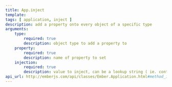 ```yaml
---
title: App.inject
template: 
tags: [ application, inject ]
description: add a property onto every object of a specific type
arguments:
    type:
        required: true
        description: object type to add a property to
    property:
        required: true
        description: name of property to set
    injection:
        required: true
        description: value to inject, can be a lookup string ( ie. controller:application )
api_url: http://emberjs.com/api/classes/Ember.Application.html#method_inject
---
```


